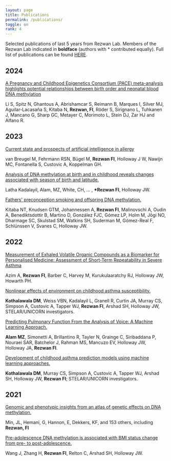 ```yaml
---
layout: page
title: Publications
permalink: /publications/
toggle: on
rank: 4
---
```


Selected publications of last 5 years from Rezwan Lab. Members of the Rezwan Lab indicated in **boldface** (authors with \* contributed equally). Full list of publications can be found [HERE](https://orcid.org/0000-0001-9921-222X). <br>


## 2024

[A Pregnancy and Childhood Epigenetics Consortium (PACE) meta-analysis highlights potential relationships between birth order and neonatal blood DNA methylation](https://pubmed.ncbi.nlm.nih.gov/38195839/)

Li S, Spitz N, Ghantous A, Abrishamcar S, Reimann B, Marques I, Silver MJ, Aguilar-Lacasaña S, Kitaba N, **Rezwan, FI**, Röder S, Sirignano L, Tuhkanen J, Mancano G, Sharp GC, Metayer C, Morimoto L, Stein DJ, Zar HJ and Alfano R.

## 2023

[Current state and prospects of artificial intelligence in allergy](https://doi.org/10.1038/s42003-023-05698-x)

van Breugel M, Fehrmann RSN, Bügel M, **Rezwan FI**, Holloway J W, Nawijn MC, Fontanella S, Custovic A, Koppelman GH.

[Analysis of DNA methylation at birth and in childhood reveals changes associated with season of birth and latitude.](https://doi.org/10.1186/s13148-023-01542-5)

Latha Kadalayil, Alam, MZ, White, CH, …  , **\*Rezwan FI**, Holloway JW.

[Fathers' preconception smoking and offspring DNA methylation.](https://doi.org/10.1101/2023.01.13.523912)

Kitaba NT, Knudsen GTM, Johannessen A, **Rezwan FI**, Malinovschi A, Oudin A, Benediktsdottir B, Martino D, González FJC, Gómez LP, Holm M, Jõgi NO, Dharmage SC, Skulstad SM, Watkins SH, Suderman M, Gómez-Real F, Schlünssen V, Svanes C, Holloway JW.

## 2022

[Measurement of Exhaled Volatile Organic Compounds as a Biomarker for Personalised Medicine: Assessment of Short-Term Repeatability in Severe Asthma](https://doi.org/10.3390/jpm12101635)

Azim A, **Rezwan FI**, Barber C, Harvey M, Kurukulaaratchy RJ, Holloway JW, Howarth PH.

[Nonlinear effects of environment on childhood asthma susceptibility.](https://doi.org/10.1111/pai.13777)

**Kothalawala DM**, Weiss VBN, Kadalayil L, Granell R, Curtin JA, Murray CS, Simpson A, Custovic A, Tapper WJ, **Rezwan FI**, Arshad SH, Holloway JW, STELAR/UNICORN investigators. 

[Predicting Pulmonary Function From the Analysis of Voice: A Machine Learning Approach.](https://doi.org/10.3389/fdgth.2022.750226)

**Alam MZ**, Simonetti A, Brillantino R, Tayler N, Grainge C, Siribaddana P, Nouraei SAR, Batchelor J, Rahman MS, Mancuzo EV, Holloway JW, Holloway JA, **Rezwan FI**.

[Development of childhood asthma prediction models using machine learning approaches.](https://doi.org/10.1002/clt2.12076)

**Kothalawala DM**, Murray CS, Simpson A, Custovic A, Tapper WJ, Arshad SH, Holloway JW, **Rezwan FI**; STELAR/UNICORN investigators.

## 2021

[Genomic and phenotypic insights from an atlas of genetic effects on DNA methylation.](https://doi.org/10.1038/s41588-021-00923-x)

Min, JL, Hemani, G, Hannon, E, Dekkers, KF, and 153 others, including **Rezwan, FI**

[Pre-adolescence DNA methylation is associated with BMI status change from pre- to post-adolescence.](https://doi.org/10.1186/s13148-021-01042-4)

Wang J, Zhang H, **Rezwan FI**, Relton C, Arshad SH, Holloway JW.